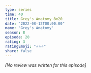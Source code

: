 ```yaml
---
type: series
time: 40
title: Grey's Anatomy 8x20
date: "2022-08-12T00:00:00"
name: "Grey's Anatomy"
season: 8
episode: 20
rating: 3
ratingEmoji: "⭐️⭐️⭐️"
share: false
---
```


_[No review was written for this episode]_
